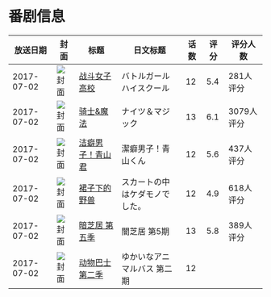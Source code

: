# 番剧信息

|放送日期|封面|标题|日文标题|话数|评分|评分人数|
|---|---|---|---|---|---|---|
|2017-07-02|![封面](https://lain.bgm.tv/pic/cover/c/06/67/178624_TyPcZ.jpg)|[战斗女子高校](https://bangumi.tv/subject/178624)|バトルガール ハイスクール|12|5.4|281人评分|
|2017-07-02|![封面](https://lain.bgm.tv/pic/cover/c/68/c4/193445_879w8.jpg)|[骑士&魔法](https://bangumi.tv/subject/193445)|ナイツ＆マジック|13|6.1|3079人评分|
|2017-07-02|![封面](https://lain.bgm.tv/pic/cover/c/e7/4a/207593_nE0IE.jpg)|[洁癖男子！青山君](https://bangumi.tv/subject/207593)|潔癖男子！青山くん|12|5.6|437人评分|
|2017-07-02|![封面](https://bangumi.tv/img/no_icon_subject.png)|[裙子下的野兽](https://bangumi.tv/subject/215726)|スカートの中はケダモノでした。|12|4.9|618人评分|
|2017-07-02|![封面](https://lain.bgm.tv/pic/cover/c/2e/80/216767_8RHDi.jpg)|[暗芝居 第五季](https://bangumi.tv/subject/216767)|闇芝居 第5期|13|5.8|389人评分|
|2017-07-02|![封面](https://lain.bgm.tv/pic/cover/c/9c/4a/387104_j8p6j.jpg)|[动物巴士 第二季](https://bangumi.tv/subject/387104)|ゆかいなアニマルバス 第二期|12|||
